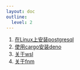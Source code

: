 ```yaml
---
layout: doc
outline:
  level: 2
---
```


1. [在Linux上安装postgresql](/blogs/install-pg)
2. [使用cargo安装deno](/blogs/install-deno)
3. [关于wsl](/blogs/about-wsl)
4. [关于fnm](/blogs/about-fnm)